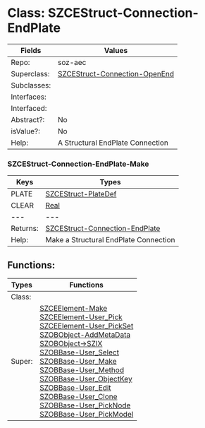 
# Class:	SZCEStruct-Connection-EndPlate

| Fields | Values |
| --------- | --------- |
| Repo: | soz-aec |
| Superclass: | [SZCEStruct-Connection-OpenEnd](SZCEStruct-Connection-OpenEnd.html) |
| Subclasses: |  |
| Interfaces: |  |
| Interfaced: |  |
| Abstract?: | No |
| isValue?: | No |
| Help: | A Structural EndPlate Connection |

### SZCEStruct-Connection-EndPlate-Make

| Keys | Types |
| --------- | --------- |
| PLATE | [SZCEStruct-PlateDef](SZCEStruct-PlateDef.html) |
| CLEAR | [Real](Real.html) |
| **---** | **---** |
| Returns: | [SZCEStruct-Connection-EndPlate](SZCEStruct-Connection-EndPlate.html) |
| Help: | Make a Structural EndPlate Connection |


## Functions:

| Types | Functions |
| --------- | --------- |
| Class: |  |
| Super: | [SZCEElement-Make](SZCEElement.html) <br> [SZCEElement-User_Pick](SZCEElement.html) <br> [SZCEElement-User_PickSet](SZCEElement.html) <br> [SZOBObject-AddMetaData](SZOBObject.html) <br> [SZOBObject->SZIX](SZOBObject.html) <br> [SZOBBase-User_Select](SZOBBase.html) <br> [SZOBBase-User_Make](SZOBBase.html) <br> [SZOBBase-User_Method](SZOBBase.html) <br> [SZOBBase-User_ObjectKey](SZOBBase.html) <br> [SZOBBase-User_Edit](SZOBBase.html) <br> [SZOBBase-User_Clone](SZOBBase.html) <br> [SZOBBase-User_PickNode](SZOBBase.html) <br> [SZOBBase-User_PickModel](SZOBBase.html) |


